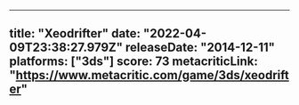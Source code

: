 
---
title: "Xeodrifter"
date: "2022-04-09T23:38:27.979Z"
releaseDate: "2014-12-11"
platforms: ["3ds"]
score: 73
metacriticLink: "https://www.metacritic.com/game/3ds/xeodrifter"
---
